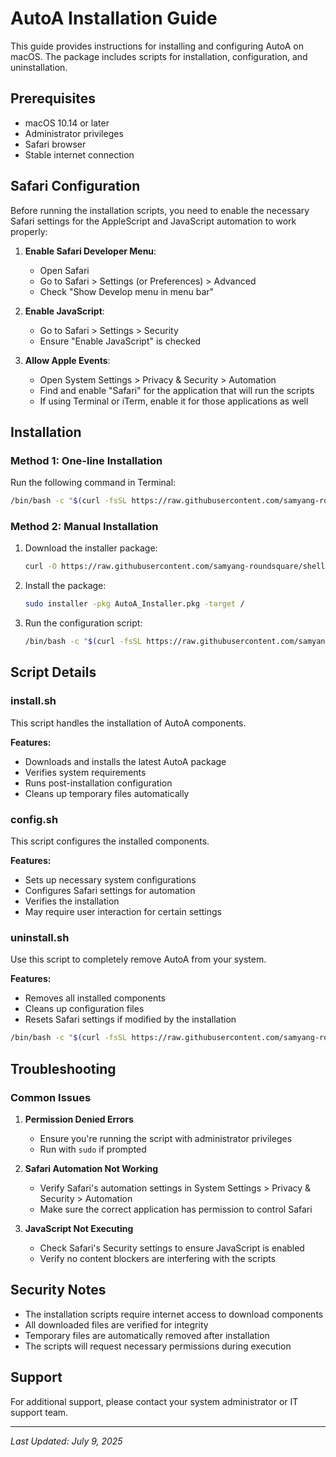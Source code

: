 # AutoA Installation Guide

This guide provides instructions for installing and configuring AutoA on macOS. The package includes scripts for installation, configuration, and uninstallation.

## Prerequisites
- macOS 10.14 or later
- Administrator privileges
- Safari browser
- Stable internet connection

## Safari Configuration

Before running the installation scripts, you need to enable the necessary Safari settings for the AppleScript and JavaScript automation to work properly:

1. **Enable Safari Developer Menu**:
   - Open Safari
   - Go to Safari > Settings (or Preferences) > Advanced
   - Check "Show Develop menu in menu bar"

2. **Enable JavaScript**:
   - Go to Safari > Settings > Security
   - Ensure "Enable JavaScript" is checked

3. **Allow Apple Events**:
   - Open System Settings > Privacy & Security > Automation
   - Find and enable "Safari" for the application that will run the scripts
   - If using Terminal or iTerm, enable it for those applications as well

## Installation

### Method 1: One-line Installation
Run the following command in Terminal:

```bash
/bin/bash -c "$(curl -fsSL https://raw.githubusercontent.com/samyang-roundsquare/shell4aws/main/autoA/install.sh)"
```

### Method 2: Manual Installation
1. Download the installer package:
   ```bash
   curl -O https://raw.githubusercontent.com/samyang-roundsquare/shell4aws/main/autoA/AutoA_Installer.pkg
   ```
2. Install the package:
   ```bash
   sudo installer -pkg AutoA_Installer.pkg -target /
   ```
3. Run the configuration script:
   ```bash
   /bin/bash -c "$(curl -fsSL https://raw.githubusercontent.com/samyang-roundsquare/shell4aws/main/autoA/config.sh)"
   ```

## Script Details

### install.sh
This script handles the installation of AutoA components.

**Features:**
- Downloads and installs the latest AutoA package
- Verifies system requirements
- Runs post-installation configuration
- Cleans up temporary files automatically

### config.sh
This script configures the installed components.

**Features:**
- Sets up necessary system configurations
- Configures Safari settings for automation
- Verifies the installation
- May require user interaction for certain settings

### uninstall.sh
Use this script to completely remove AutoA from your system.

**Features:**
- Removes all installed components
- Cleans up configuration files
- Resets Safari settings if modified by the installation

```bash
/bin/bash -c "$(curl -fsSL https://raw.githubusercontent.com/samyang-roundsquare/shell4aws/main/autoA/uninstall.sh)"
```

## Troubleshooting

### Common Issues

1. **Permission Denied Errors**
   - Ensure you're running the script with administrator privileges
   - Run with `sudo` if prompted

2. **Safari Automation Not Working**
   - Verify Safari's automation settings in System Settings > Privacy & Security > Automation
   - Make sure the correct application has permission to control Safari

3. **JavaScript Not Executing**
   - Check Safari's Security settings to ensure JavaScript is enabled
   - Verify no content blockers are interfering with the scripts

## Security Notes

- The installation scripts require internet access to download components
- All downloaded files are verified for integrity
- Temporary files are automatically removed after installation
- The scripts will request necessary permissions during execution

## Support

For additional support, please contact your system administrator or IT support team.

---
*Last Updated: July 9, 2025*
